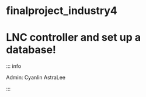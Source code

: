 # finalproject_industry4

# LNC controller and set up a database!

::: info

Admin: Cyanlin AstraLee



:::
